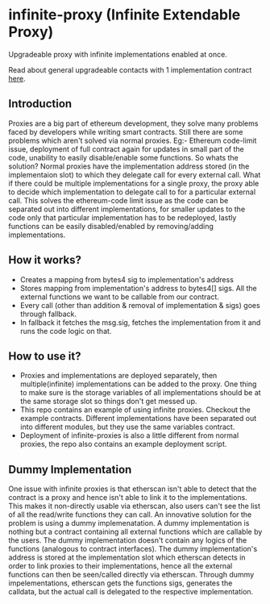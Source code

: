 # infinite-proxy (Infinite Extendable Proxy)

Upgradeable proxy with infinite implementations enabled at once.

Read about general upgradeable contacts with 1 implementation contract [here](https://docs.openzeppelin.com/upgrades-plugins/1.x/writing-upgradeable).

## Introduction
Proxies are a big part of ethereum development, they solve many problems faced by developers while writing smart contracts. Still there are some problems which aren't solved via normal proxies. Eg:- Ethereum code-limit issue, deployment of full contract again for updates in small part of the code, unability to easily disable/enable some functions.
So whats the solution? Normal proxies have the implementation address stored (in the implementaion slot) to which they delegate call for every external call. What if there could be multiple implementations for a single proxy, the proxy able to decide which implementation to delegate call to for a particular external call. This solves the ethereum-code limit issue as the code can be separated out into different implementations, for smaller updates to the code only that particular implementation has to be redeployed, lastly functions can be easily disabled/enabled by removing/adding implementations.

## How it works?
- Creates a mapping from bytes4 sig to implementation's address
- Stores mapping from implementation's address to bytes4[] sigs. All the external functions we want to be callable from our contract.
- Every call (other than addition & removal of implementation & sigs) goes through fallback.
- In fallback it fetches the msg.sig, fetches the implementation from it and runs the code logic on that.

## How to use it?
- Proxies and implementations are deployed separately, then multiple(infinite) implementations can be added to the proxy. One thing to make sure is the storage variables of all implementations should be at the same storage slot so things don't get messed up.
- This repo contains an example of using infinite proxies. Checkout the example contracts. Different implementations have been separated out into different modules, but they use the same variables contract.
- Deployment of infinite-proxies is also a little different from normal proxies, the repo also contains an example deployment script.

## Dummy Implementation
One issue with infinite proxies is that etherscan isn't able to detect that the contract is a proxy and hence isn't able to link it to the implementations. This makes it non-directly usable via etherscan, also users can't see the list of all the read/write functions they can call.
An innovative solution for the problem is using a dummy implemenatation. A dummy implementation is nothing but a contract containing all external functions which are callable by the users. The dummy implementation doesn't contain any logics of the functions (analogous to contract interfaces). The dummy implementation's address is stored at the implementation slot which etherscan detects in order to link proxies to their implementations, hence all the external functions can then be seen/called directly via etherscan. Through dummy impelementations, etherscan gets the functions sigs, generates the calldata, but the actual call is delegated to the respective implementation.